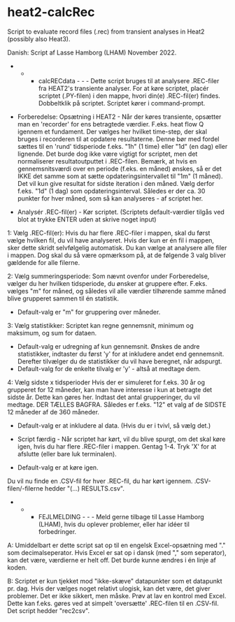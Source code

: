 # heat2-calcRec
Script to evaluate record files (.rec) from transient analyses in Heat2 (possibly also Heat3).

Danish:
Script af Lasse Hamborg (LHAM)
November 2022.

- - - calcRECdata - - -
Dette script bruges til at analysere .REC-filer fra HEAT2's transiente analyser.
For at køre scriptet, placér scriptet (.PY-filen) i den mappe, hvori din(e) .REC-fil(er) findes. Dobbeltklik på scriptet.
Scriptet kører i command-prompt.


- Forberedelse: Opsætning i HEAT2 -
Når der køres transiente, opsætter man en 'recorder' for ens betragtede værdier. F.eks. heat flow Q igennem et fundament.
Der vælges her hvilket time-step, der skal bruges i recorderen til at opdatere resultaterne. Denne bør med fordel sættes til en 'rund' tidsperiode f.eks. "1h" (1 time) eller "1d" (en dag) eller lignende.
Det burde dog ikke være vigtigt for scriptet, men det normaliserer resultatoutputtet i .REC-filen.
Bemærk, at hvis en gennemsnitsværdi over en periode (f.eks. en måned) ønskes, så er det IKKE det samme som at sætte opdateringsintervallet til "1m" (1 måned). Det vil kun give resultat for sidste iteration i den måned.
Vælg derfor f.eks. "1d" (1 dag) som opdateringsinterval. Således er der ca. 30 punkter for hver måned, som så kan analyseres - af scriptet her.


- Analysér .REC-fil(er) -
Kør scriptet.
(Scriptets default-værdier tilgås ved blot at trykke ENTER uden at skrive noget input)

1: Vælg .REC-fil(er):
Hvis du har flere .REC-filer i mappen, skal du først vælge hvilken fil, du vil have analyseret.
Hvis der kun er én fil i mappen, sker dette skridt selvfølgelig automatisk.
Du kan vælge at analysere alle filer i mappen. Dog skal du så være opmærksom på, at de følgende 3 valg bliver gældende for alle filerne.

2: Vælg summeringsperiode:
Som nævnt ovenfor under Forberedelse, vælger du her hvilken tidsperiode, du ønsker at gruppere efter.
F.eks. vælges "m" for måned, og således vil alle værdier tilhørende samme måned blive grupperet sammen til én statistik.
- Default-valg er "m" for gruppering over måneder.

3: Vælg statistikker:
Scriptet kan regne gennemsnit, minimum og maksimum, og sum for dataen.
- Default-valg er udregning af kun gennemsnit.
Ønskes de andre statistikker, indtaster du først 'y' for at inkludere andet end gennemsnit.
Derefter tilvælger du de statistikker du vil have beregnet, når adspurgt.
- Default-valg for de enkelte tilvalg er 'y' - altså at medtage dem.

4: Vælg sidste x tidsperioder
Hvis der er simuleret for f.eks. 30 år og grupperet for 12 måneder, kan man have interesse i kun at betragte det sidste år. Dette kan gøres her.
Indtast det antal grupperinger, du vil medtage.
DER TÆLLES BAGFRA. Således er f.eks. "12" et valg af de SIDSTE 12 måneder af de 360 måneder.
- Default-valg er at inkludere al data. (Hvis du er i tvivl, så vælg det.)

- Script færdig -
Når scriptet har kørt, vil du blive spurgt, om det skal køre igen, hvis du har flere .REC-filer i mappen. Gentag 1-4.
Tryk 'X' for at afslutte (eller bare luk terminalen).
- Default-valg er at køre igen.

Du vil nu finde en .CSV-fil for hver .REC-fil, du har kørt igennem.
.CSV-filen/-filerne hedder "(...) RESULTS.csv".


- - - FEJLMELDING - - -
Meld gerne tilbage til Lasse Hamborg (LHAM), hvis du oplever problemer, eller har idéer til forbedringer.

A: Umiddelbart er dette script sat op til en engelsk Excel-opsætning med "." som decimalseperator.
Hvis Excel er sat op i dansk (med "," som seperator), kan det være, værdierne er helt off.
Det burde kunne ændres i én linje af koden. 

B: Scriptet er kun tjekket mod "ikke-skæve" datapunkter som et datapunkt pr. dag.
Hvis der vælges noget relativt ulogisk, kan det være, det giver problemer. Det er ikke sikkert, men måske.
Prøv at lav en kontrol med Excel. Dette kan f.eks. gøres ved at simpelt 'oversætte' .REC-filen til en .CSV-fil. Det script hedder "rec2csv".
